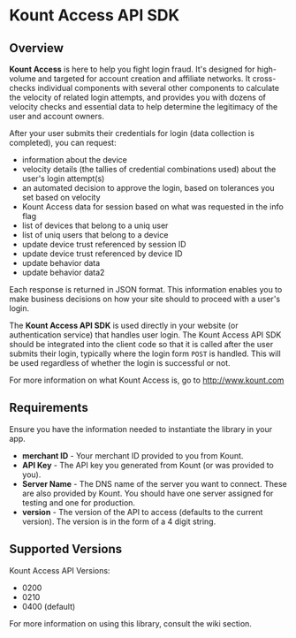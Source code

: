 # Kount Access API SDK

## Overview


**Kount Access** is here to help you fight login fraud.  It's designed for high-volume and targeted for account creation and affiliate networks.  It cross-checks individual components with several other components to calculate the velocity of related login attempts, and provides you with dozens of velocity checks and essential data to help determine the legitimacy of the user and account owners.



After your user submits their credentials for login (data collection is completed), you can request:
* information about the device
* velocity details (the tallies of credential combinations used) about the user's login attempt(s)
* an automated decision to approve the login, based on tolerances you set based on velocity
* Kount Access data for session based on what was requested in the info flag
* list of devices that belong to a uniq user
* list of uniq users that belong to a device
* update device trust referenced by session ID 
* update device trust referenced by device ID 
* update behavior data
* update behavior data2

Each response is returned in JSON format.
This information enables you to make business decisions on how your site should to proceed with a user's login.

The **Kount Access API SDK** is used directly in your website (or authentication service) that handles user login.
The Kount Access API SDK should be integrated into the client code so that it is called
after the user submits their login, typically where the login form `POST` is handled.
This will be used regardless of whether the login is successful or not.

For more information on what Kount Access is, go to http://www.kount.com

## Requirements

Ensure you have the information needed to instantiate the library in your app.

*  **merchant ID** - Your merchant ID provided to you from Kount.
*  **API Key** - The API key you generated from Kount (or was provided to you).
*  **Server Name** - The DNS name of the server you want to connect. These are also provided by Kount.  You should have one server assigned for testing and one for production.
*  **version** - The version of the API to access (defaults to the current version).  The version is in the form of a 4 digit string.

## Supported Versions

Kount Access API Versions:

* 0200
* 0210
* 0400 (default)

For more information on using this library, consult the wiki section.
